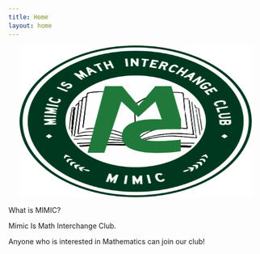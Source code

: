```yaml
---
title: Home
layout: home
---
```

<p align="center">
  <img width="460" height="300" src="./images/mimic.png">
</p>

What is MIMIC?

Mimic Is Math Interchange Club.

Anyone who is interested in Mathematics can join our club!
